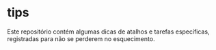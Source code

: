 # tips

Este repositório contém algumas dicas de atalhos e tarefas específicas,
registradas para não se perderem no esquecimento.
